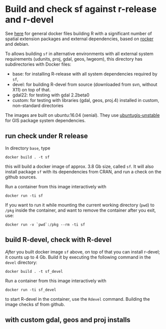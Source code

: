 # Build and check sf against r-release and r-devel

See [here](https://github.com/rocker-org/geospatial) for general docker files building R with a significant number of spatial extension packages and external dependencies, based on [rocker](https://github.com/rocker-org/rocker) and debian.

To allows building `sf` in alternative environments with all
external system requirements (udunits, proj, gdal, geos, lwgeom),
this directory has subdirectories with Docker files:

* base: for installing R-release with all system dependencies required by `sf`, 
* devel: for building R-devel from source (downloaded from svn, without X11) on top of that. 
* gdal22: for testing with gdal 2.2beta0 
* custom: for testing with libraries (gdal, geos, proj.4) installed in custom, non-standard directories

The images are built on ubuntu:16.04 (xenial). They use [ubuntugis-unstable](https://launchpad.net/~ubuntugis/+archive/ubuntu/ubuntugis-unstable) for GIS package system dependencies.

## run check under R release

In directory `base`, type

    docker build . -t sf

this will build a docker image of approx. 3.8 Gb size, called `sf`. It will also install package `sf` with its dependencies from CRAN, and run a check on the github sources.

Run a container from this image interactively with 

	docker run -ti sf

If you want to run it while mounting the current working directory (`pwd`) to `/pkg` inside the container, and want to remove the container after you exit, use:

	docker run -v `pwd`:/pkg --rm -ti sf

## build R-devel, check with R-devel

_After_ you built docker image `sf` above, on top of that you can install r-devel; it counts up to 4 Gb. Build it by executing the following command in the `devel` directory: 

    docker build . -t sf_devel

Run a container from this image interactively with

	docker run -ti sf_devel

to start R-devel in the container, use the `Rdevel` command. Building the image checks sf from github.

## with custom gdal, geos and proj installs
